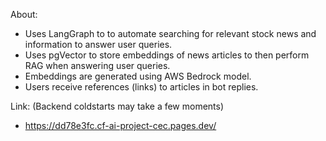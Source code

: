 About: 
- Uses LangGraph to to automate searching for relevant stock news and information to answer user queries. 
- Uses pgVector to store embeddings of news articles to then perform RAG when answering user queries.
- Embeddings are generated using AWS Bedrock model.
- Users receive references (links) to articles in bot replies.


Link:
(Backend coldstarts may take a few moments)

- https://dd78e3fc.cf-ai-project-cec.pages.dev/
